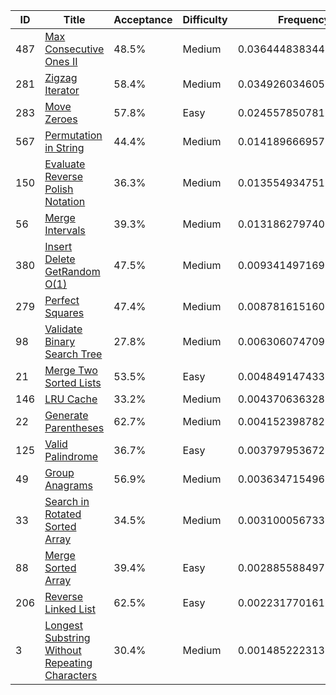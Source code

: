|ID|Title|Acceptance|Difficulty|Frequency|
|----|-----|----|---|---|
|487|[Max Consecutive Ones II]( https://leetcode.com/problems/max-consecutive-ones-ii)|48.5%|Medium|0.03644483834479416|
|281|[Zigzag Iterator]( https://leetcode.com/problems/zigzag-iterator)|58.4%|Medium|0.034926034605810494|
|283|[Move Zeroes]( https://leetcode.com/problems/move-zeroes)|57.8%|Easy|0.024557850781664083|
|567|[Permutation in String]( https://leetcode.com/problems/permutation-in-string)|44.4%|Medium|0.014189666957517671|
|150|[Evaluate Reverse Polish Notation]( https://leetcode.com/problems/evaluate-reverse-polish-notation)|36.3%|Medium|0.01355493475171521|
|56|[Merge Intervals]( https://leetcode.com/problems/merge-intervals)|39.3%|Medium|0.013186279740090647|
|380|[Insert Delete GetRandom O(1)]( https://leetcode.com/problems/insert-delete-getrandom-o1)|47.5%|Medium|0.00934149716911291|
|279|[Perfect Squares]( https://leetcode.com/problems/perfect-squares)|47.4%|Medium|0.008781615160384712|
|98|[Validate Binary Search Tree]( https://leetcode.com/problems/validate-binary-search-tree)|27.8%|Medium|0.0063060747091605324|
|21|[Merge Two Sorted Lists]( https://leetcode.com/problems/merge-two-sorted-lists)|53.5%|Easy|0.004849147433009811|
|146|[LRU Cache]( https://leetcode.com/problems/lru-cache)|33.2%|Medium|0.004370636328108912|
|22|[Generate Parentheses]( https://leetcode.com/problems/generate-parentheses)|62.7%|Medium|0.004152398782798953|
|125|[Valid Palindrome]( https://leetcode.com/problems/valid-palindrome)|36.7%|Easy|0.0037979536727587773|
|49|[Group Anagrams]( https://leetcode.com/problems/group-anagrams)|56.9%|Medium|0.0036347154963361594|
|33|[Search in Rotated Sorted Array]( https://leetcode.com/problems/search-in-rotated-sorted-array)|34.5%|Medium|0.0031000567336666443|
|88|[Merge Sorted Array]( https://leetcode.com/problems/merge-sorted-array)|39.4%|Easy|0.002885588497720344|
|206|[Reverse Linked List]( https://leetcode.com/problems/reverse-linked-list)|62.5%|Easy|0.002231770161393673|
|3|[Longest Substring Without Repeating Characters]( https://leetcode.com/problems/longest-substring-without-repeating-characters)|30.4%|Medium|0.0014852223137141987|
